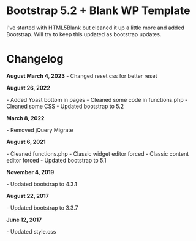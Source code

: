 # Bootstrap 5.2 + Blank WP Template

I've started with HTML5Blank but cleaned it up a little more and added Bootstrap. Will try to keep this updated as bootstrap updates.

# Changelog

**August March 4, 2023**
\- Changed reset css for better reset


**August 26, 2022**

\- Added Yoast bottom in pages
\- Cleaned some code in functions.php
\- Cleaned some CSS
\- Updated bootstrap to 5.2

**March 8, 2022**

\- Removed jQuery Migrate

**August 6, 2021**

\- Cleaned functions.php
\- Classic widget editor forced
\- Classic content editor forced
\- Updated bootstrap to 5.1

**November 4, 2019**

\- Updated bootstrap to 4.3.1

**August 22, 2017**

\- Updated bootstrap to 3.3.7

**June 12, 2017**

\- Updated style.css
